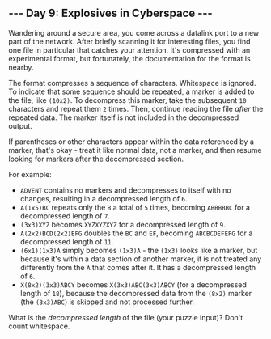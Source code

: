 ## --- Day 9: Explosives in Cyberspace ---

Wandering around a secure area, you come across a datalink port to a new part of the network. After briefly scanning it for interesting files, you find one file in particular that catches your attention. It's compressed with an experimental format, but fortunately, the documentation for the format is nearby.

The format compresses a sequence of characters. Whitespace is ignored. To indicate that some sequence should be repeated, a marker is added to the file, like `(10x2)`. To decompress this marker, take the subsequent `10` characters and repeat them `2` times. Then, continue reading the file *after* the repeated data. The marker itself is not included in the decompressed output.

If parentheses or other characters appear within the data referenced by a marker, that's okay - treat it like normal data, not a marker, and then resume looking for markers after the decompressed section.

For example:

- `ADVENT` contains no markers and decompresses to itself with no changes, resulting in a decompressed length of `6`.
- `A(1x5)BC` repeats only the `B` a total of `5` times, becoming `ABBBBBC` for a decompressed length of `7`.
- `(3x3)XYZ` becomes `XYZXYZXYZ` for a decompressed length of `9`.
- `A(2x2)BCD(2x2)EFG` doubles the `BC` and `EF`, becoming `ABCBCDEFEFG` for a decompressed length of `11`.
- `(6x1)(1x3)A` simply becomes `(1x3)A` - the `(1x3)` looks like a marker, but because it's within a data section of another marker, it is not treated any differently from the `A` that comes after it. It has a decompressed length of `6`.
- `X(8x2)(3x3)ABCY` becomes `X(3x3)ABC(3x3)ABCY` (for a decompressed length of `18`), because the decompressed data from the `(8x2)` marker (the `(3x3)ABC`) is skipped and not processed further.

What is the *decompressed length* of the file (your puzzle input)? Don't count whitespace.

